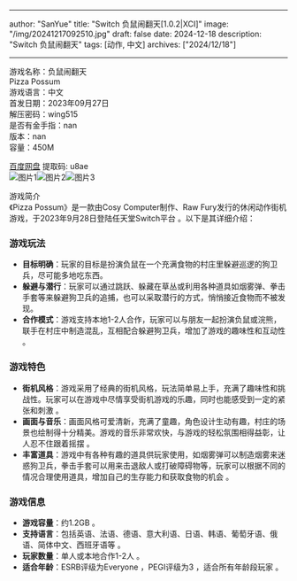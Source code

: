 
---
author: "SanYue"
title: "Switch 负鼠闹翻天[1.0.2|XCI]"
image: "/img/20241217092510.jpg"
draft: false
date: 2024-12-18
description: "Switch 负鼠闹翻天"
tags: [动作, 中文]
archives: ["2024/12/18"]

---

游戏名称：负鼠闹翻天   
Pizza Possum    
游戏语言：中文  
首发日期：2023年09月27日  
解压密码：wing515  
是否有金手指：nan  
版本：nan   
容量：450M

[百度网盘](https://pan.baidu.com/s/1P8HqRNNfMow1ziE9fPzNsw) 提取码: u8ae  
![图片1](/img/f5244a.jpg)![图片2](/img/7ae8a2.jpg)![图片3](/img/84eafc.jpg)  

游戏简介  
《Pizza Possum》是一款由Cosy Computer制作、Raw Fury发行的休闲动作街机游戏，于2023年9月28日登陆任天堂Switch平台 。以下是其详细介绍：

### 游戏玩法
- **目标明确**：玩家的目标是扮演负鼠在一个充满食物的村庄里躲避巡逻的狗卫兵，尽可能多地吃东西。
- **躲避与潜行**：玩家可以通过跳跃、躲藏在草丛或利用各种道具如烟雾弹、拳击手套等来躲避狗卫兵的追捕，也可以采取潜行的方式，悄悄接近食物而不被发现。
- **合作模式**：游戏支持本地1-2人合作，玩家可以与朋友一起扮演负鼠或浣熊，联手在村庄中制造混乱，互相配合躲避狗卫兵，增加了游戏的趣味性和互动性 。

### 游戏特色
- **街机风格**：游戏采用了经典的街机风格，玩法简单易上手，充满了趣味性和挑战性。玩家可以在游戏中尽情享受街机游戏的乐趣，同时也能感受到一定的紧张和刺激 。
- **画面与音乐**：画面风格可爱清新，充满了童趣，角色设计生动有趣，村庄的场景也绘制得十分精美。游戏的音乐非常欢快，与游戏的轻松氛围相得益彰，让人忍不住跟着摇摆 。
- **丰富道具**：游戏中有各种有趣的道具供玩家使用，如烟雾弹可以制造烟雾来迷惑狗卫兵，拳击手套可以用来击退敌人或打破障碍物等，玩家可以根据不同的情况合理使用道具，增加自己的生存能力和获取食物的机会 。

### 游戏信息
- **游戏容量**：约1.2GB 。
- **支持语言**：包括英语、法语、德语、意大利语、日语、韩语、葡萄牙语、俄语、简体中文、西班牙语等 。
- **玩家数量**：单人或本地合作1-2人 。
- **适合年龄**：ESRB评级为Everyone ，PEGI评级为3 ，适合所有年龄段玩家 。
